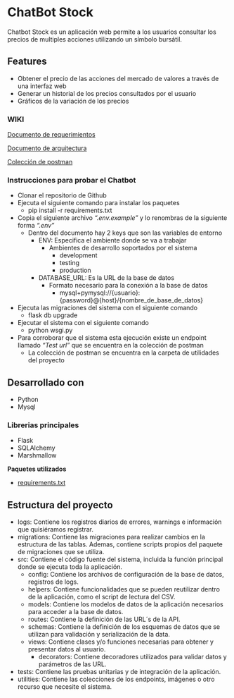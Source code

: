 # ChatBot Stock

Chatbot Stock es un aplicación web permite a los usuarios consultar los precios de multiples acciones utilizando un símbolo bursátil.



## Features

* Obtener el precio de las acciones del mercado de valores a través de una interfaz web
* Generar un historial de los precios consultados por el usuario
* Gráficos de la variación de los precios



### WIKI
[Documento de requerimientos](https://github.com/bboytoom/Chatbot-Stock/wiki/Documento-de-requerimientos)

[Documento de arquitectura](https://github.com/bboytoom/Chatbot-Stock/wiki/Documento-de-arquitectura)

[Colección de postman](https://github.com/bboytoom/Chatbot-Stock/blob/develop/utilities/ChatBot_Stock.postman_collection.json)



### Instrucciones para probar el Chatbot

* Clonar el repositorio de Github
* Ejecuta el siguiente comando para instalar los paquetes
    - pip install -r requirements.txt
* Copia el siguiente archivo *“.env.example”* y lo renombras de la siguiente forma *“.env”*
    - Dentro del documento hay 2 keys que son las variables de entorno
        - ENV: Especifica el ambiente donde se va a trabajar
            - Ambientes de desarrollo soportados por el sistema
                - development
                - testing
                - production
        - DATABASE_URL: Es la URL de la base de datos
            - Formato necesario para la conexión a la base de datos
                - mysql+pymysql://{usuario}:{password}@{host}/{nombre_de_base_de_datos}
* Ejecuta las migraciones del sistema con el siguiente comando
    - flask db upgrade
* Ejecutar el sistema con el siguiente comando
    - python wsgi.py
* Para corroborar que el sistema esta ejecución existe un endpoint llamado *“Test url”* que se encuentra en la colección de postman
    - La colección de postman se encuentra en la carpeta de utilidades del proyecto



## Desarrollado con

* Python
* Mysql



### Librerias principales

* Flask
* SQLAlchemy
* Marshmallow


**Paquetes utilizados**

* [requirements.txt](https://github.com/bboytoom/Chatbot-Stock/blob/develop/requirements.txt)



## Estructura del proyecto

* logs: Contiene los registros diarios de errores, warnings e información que quisiéramos registrar.
* migrations: Contiene las migraciones para realizar cambios en la estructura de las tablas. Ademas, contiene scripts propios del paquete de migraciones que se utiliza.
* src: Contiene el código fuente del sistema, incluida la función principal donde se ejecuta toda la aplicación.
    - config: Contiene los archivos de configuración de la base de datos, registros de logs.
    - helpers: Contiene funcionalidades que se pueden reutilizar dentro de la aplicación, como el script de lectura del CSV.
    - models: Contiene los modelos de datos de la aplicación necesarios para acceder a la base de datos.
    - routes: Contiene la definición de las URL´s de la API.
    - schemas: Contiene la definición de los esquemas de datos que se utilizan para validación y serialización de la data.
    - views: Contiene clases y/o funciones necesarias para obtener y presentar datos al usuario.
        - decorators: Contiene decoradores utilizados para validar datos y parámetros de las URL.
* tests: Contiene las pruebas unitarias y de integración de la aplicación.
* utilities: Contiene las colecciones de los endpoints, imágenes o otro recurso que necesite el sistema.